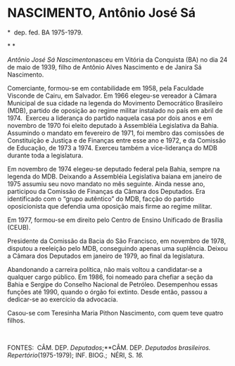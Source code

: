 NASCIMENTO, Antônio José Sá
===========================

\*  dep. fed. BA 1975-1979.

* *

*Antônio José Sá* *Nascimento*nasceu em Vitória da Conquista (BA) no dia
24 de maio de 1939, filho de Antônio Alves Nascimento e de Janira Sá
Nascimento.

Comerciante, formou-se em contabilidade em 1958, pela Faculdade Visconde
de Cairu, em Salvador. Em 1966 elegeu-se vereador à Câmara Municipal de
sua cidade na legenda do Movimento Democrático Brasi­leiro (MDB),
partido de oposição ao regime militar instalado no país em abril de
1974.  Exerceu a liderança do partido naquela casa por dois anos e em
novembro de 1970 foi eleito deputado à Assembléia Legis­lativa da Bahia.
Assumindo o mandato em fevereiro de 1971, foi membro das comissões de
Constituição e Justiça e de Finanças entre esse ano e 1972, e da
Comissão de Educação, de 1973 a 1974. Exerceu também a vice-lide­rança
do MDB durante toda a legislatura.

Em novembro de 1974 elegeu-se deputado federal pela Bahia, sempre na
legenda do MDB. Deixando a Assembléia Legislativa baia­na em janeiro de
1975 assumiu seu novo mandato no mês seguinte. Ainda nesse ano,
participou da Comissão de Finanças da Câma­ra dos Deputados. Era
identificado com o “grupo autêntico” do MDB, facção do partido
oposicionista que defendia uma oposição mais firme ao regime militar.

Em 1977, formou-se em direito pelo Centro de Ensino Unificado de
Brasília (CEUB).

Presidente da Comissão da Bacia do São Francisco, em novembro de 1978,
disputou a reeleição pelo MDB, conseguindo apenas uma suplência. Deixou
a Câmara dos Deputados em janeiro de 1979, ao final da legislatura.

Abandonando a carreira política, não mais voltou a candidatar-se a
qualquer cargo público. Em 1986, foi nomeado para chefiar a seção da
Bahia e Sergipe do Conselho Nacional de Petróleo. Desempenhou essas
funções até 1990, quando o órgão foi extinto. Desde então, passou a
dedicar-se ao exercício da advocacia.

Casou-se com Teresinha Maria Pithon Nas­cimento, com quem teve quatro
filhos.

 

FONTES:  CÂM. DEP. *Deputados*;**CÂM. DEP. *Deputados brasileiros. 
Repertório*(1975-1979); INF. BIOG.;  NÉRI, S. *16.*

 
